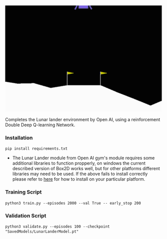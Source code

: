 ![LunarLanderDemo](Assets/LunarLandingDemo.gif)

Completes the Lunar lander environment by Open AI, using a reinforcement Double Deep Q-learning Network.

### Installation
```
pip install requirements.txt
```
* The Lunar Lander module from Open AI gym's module requires some additional libraries to function propperly,  on windows the current described version of Box2D works well, but for other platforms different libraries may need to be used. If the above fails to install correctly please refer to  [here](https://gym.openai.com/docs/#:~:text=Download%20and%20install%20using%3A,full%20installation%20containing%20all%20environments) for how to install on your particular platform.

### Training Script
```
python3 train.py --episodes 2000 --val True -- early_stop 200
```

### Validation Script
```
python3 validate.py --episodes 100 --checkpoint "SavedModels/LunarLanderModel.pt"
```

